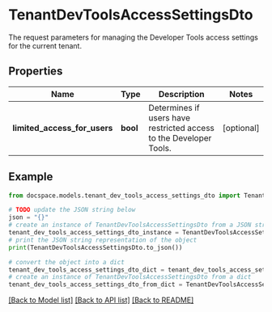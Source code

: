 # TenantDevToolsAccessSettingsDto

The request parameters for managing the Developer Tools access settings for the current tenant.

## Properties

Name | Type | Description | Notes
------------ | ------------- | ------------- | -------------
**limited_access_for_users** | **bool** | Determines if users have restricted access to the Developer Tools. | [optional] 

## Example

```python
from docspace.models.tenant_dev_tools_access_settings_dto import TenantDevToolsAccessSettingsDto

# TODO update the JSON string below
json = "{}"
# create an instance of TenantDevToolsAccessSettingsDto from a JSON string
tenant_dev_tools_access_settings_dto_instance = TenantDevToolsAccessSettingsDto.from_json(json)
# print the JSON string representation of the object
print(TenantDevToolsAccessSettingsDto.to_json())

# convert the object into a dict
tenant_dev_tools_access_settings_dto_dict = tenant_dev_tools_access_settings_dto_instance.to_dict()
# create an instance of TenantDevToolsAccessSettingsDto from a dict
tenant_dev_tools_access_settings_dto_from_dict = TenantDevToolsAccessSettingsDto.from_dict(tenant_dev_tools_access_settings_dto_dict)
```
[[Back to Model list]](../README.md#documentation-for-models) [[Back to API list]](../README.md#documentation-for-api-endpoints) [[Back to README]](../README.md)


